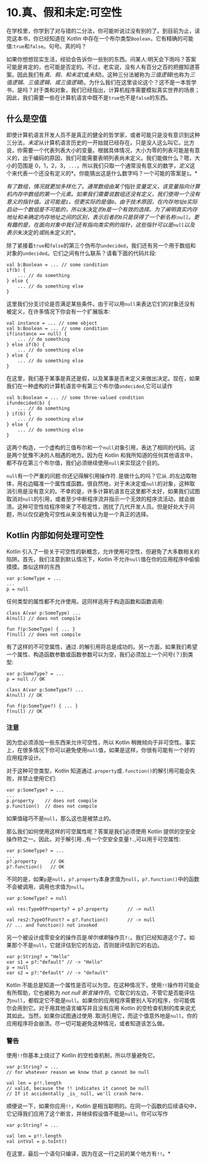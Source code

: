 # 10.真、假和未定:可空性

在学校里，你学到了对与错的二分法，你可能听说过没有别的了。到目前为止，读完这本书，你已经知道在 Kotlin 中存在一个布尔类型`Boolean`，它有精确的可能值:`true`和`false`。句号。真的吗？

如果你想想现实生活，经验会告诉你一些别的东西。问某人:明天会下雨吗？答案可能是肯定的，也可能是否定的。不过，老实说，没有人有百分之百的把握知道答案。因此我们有*真*、*假、*和*未定*(或*未知*)。这种三分法被称为*三值逻辑*(也称为*三值逻辑*、*三值逻辑、*或*三值逻辑*)。为什么我们在这里谈论这个？这不是一本哲学书，是吗？对于类和对象，我们已经指出，计算机程序需要模拟真实世界的场景；因此，我们需要一些在计算机语言中既不是`true`也不是`false`的东西。

## 什么是空值

即使计算机语言开发人员不是真正的健全的哲学家，或者可能只是没有意识到这种三分法，*未定*从计算机语言历史的一开始就已经存在。只是没人这么叫它。比方说，你需要一个代表列表大小的变量。根据具体情况，大小为零的列表可能是有意义的，出于编码的原因，我们可能需要表明列表尚未定义。我们能做什么？嗯，大小的范围是 0，1，2，3，`...`，所以我们只取一个通常没有意义的数字，*定义*这个来代表一个还没有定义的*。你能猜出这是什么数字吗？一个可能的答案是`1`。*

 *有了数组，情况就更加多样化了。通常数组由某个*指针*变量定义，该变量指向计算机内存中数组的第一个元素。如果我们需要说数组还没有定义，我们使用一个没有意义的指针值。这可能是`1`，但更实际的是值`0`。由于技术原因，在内存地址`0`实际启动一个数组是不可能的，所以*未决定*的`0`是一个有效的选择。为了阐明真实内存地址和未确定内存地址之间的区别，表示后者的`0`只是获得了一个新名称:`null`。更有趣的是，在面向对象中我们还有指向类实例的指针，这些指针可以是`null`以及表示*未决定的*或*尚未定义的*。

除了紧接着`true`和`false`的第三个伪布尔`undecided`，我们还有另一个用于数组和对象的`undecided`。它们之间有什么联系？请看下面的代码片段:

```
val b:Boolean = ... // some condition
if(b) {
    ... // do something
} else {
    ... // do something else
}

```

这里我们分支讨论是否满足某些条件。由于可以用`null`来表达它们的对象还没有被定义，在许多情况下你会有一个扩展版本:

```
val instance = ... // some object
val b:Boolean = ... // some condition
if(instance == null) {
    ... // do something
} else if(b) {
    ... // do something else
} else {
    ... // do something else
}

```

在这里，我们基于某事是真还是假，以及某事是否未定义来做出决定。现在，如果我们在一种虚构的计算机语言中有第三个布尔值`undecided`,它可以读作

```
val b:Boolean = ... // some three-valued condition
ifundecided(b) {
    ... // do something
} if(b) {
    ... // do something else
} else {
    ... // do something else
}

```

这两个构造，一个虚构的三值布尔和一个`null`对象引用，表达了相同的代码。这是两个犹豫不决的人相遇的地方。因为在 Kotlin 和我所知道的任何其他语言中，都不存在第三个布尔值，我们必须继续使用`null`来实现这个目的。

`null`有一个严重的问题:你还记得解引用操作符`.`是做什么的吗？它从`.`的左边取物体，用右边瞄准一个属性或函数。很自然地，对于未决定或`null`的对象，这种取消引用是没有意义的。不幸的是，许多计算机语言在这里都不太好，如果我们试图取消对`null`的引用，或者至少中断程序流并指示一个无效的程序流活动，就会崩溃。这种可空性给程序带来了不稳定性，困扰了几代开发人员。但是好处大于问题，所以仅仅避免可空性从来没有被认为是一个真正的选择。

## Kotlin 内部如何处理可空性

Kotlin 引入了一些关于可空性的新概念，允许使用可空性，但避免了大多数相关的陷阱。首先，我们注意到默认情况下，Kotlin 不允许`null`值在你的应用程序中偷偷摸摸。类似这样的东西

```
var p:SomeType = ...
...
p = null

```

任何类型的属性都不允许使用。这同样适用于构造函数和函数调用:

```
class A(var p:SomeType) ...
A(null) // does not compile

fun f(p:SomeType) { ... }
f(null) // does not compile

```

有了这样的不可空属性，通过`.`的解引用将总是成功的。另一方面，如果我们希望一个属性、构造函数参数或函数参数可以为空，我们必须加上一个问号(？)到类型:

```
var p:SomeType? = ...
p = null // OK

class A(var p:SomeType?) ...
A(null) // OK

fun f(p:SomeType?) { ... }
f(null) // OK

```

### 注意

因为您必须添加一些东西来允许可空性，所以 Kotlin 稍微倾向于非可空性。事实上，在很多情况下你可以避免使用`null`值，如果是这样，你很有可能有一个好的应用程序设计。

对于这种可空类型，Kotlin 知道通过`.property`或`.function()`的解引用可能会失败，并禁止使用它们:

```
var p:SomeType? = ...
...
p.property    // does not compile
p.function()  // does not compile

```

如果值碰巧不是`null`，那么这也是被禁止的。

那么我们如何使用这样的可空属性呢？答案是我们必须使用 Kotlin 提供的空安全操作符之一。因此，对于解引用`.`,有一个空安全变量`?.`,可以用于可空属性:

```
var p:SomeType? = ...
...
p?.property     // OK
p?.function()   // OK

```

不同的是，如果`p`是`null`，`p?.property`本身求值为`null`，`p?.function()`中的函数不会被调用，调用也求值为`null`。

```
var p:SomeType? = null

val res:TypeOfProperty? = p?.property       // -> null

val res2:TypeOfFunct? = p?.function()       // -> null
// ... and function() not invoked

```

另一个被设计成零安全的操作员是*埃尔维斯*操作员`?:`。我们已经知道这个了。如果那个不是`null`，它就评估到它的左边，否则就评估到它的右边。

```
var p:String? = "Hello"
var s1 = p?:"default" // -> "Hello"
p = null
var s2 = p?:"default" // -> "default"

```

Kotlin 不能总是知道一个属性是否可以为空。在这种情况下，使用`!!`操作符可能会有所帮助，它也被称为 *not null 断言操作符*。它取它的左边，不管它是否能评估为`null`，都假定它不能是`null`。如果你的应用程序需要别人写的程序，你可能偶尔会用到它。对于用其他语言编写并且没有应用 Kotlin 的空检查机制的库来说尤其如此。当然，如果你试图通过使用`.`取消引用它，而这个值意外地是`null`，你的应用程序将会崩溃。尽一切可能避免这种情况，或者知道该怎么做。

### 警告

使用`!!`你基本上绕过了 Kotlin 的空检查机制，所以尽量避免它。

```
var p:String? = ...
// for whatever reason we know that p cannot be null

val len = p!!.length
// valid, because the !! indicates it cannot be null
// If it accidentally _is_ null, we'll crash here.

```

顺便说一下，如果你应用`!!`，Kotlin 是相当聪明的。在同一个函数的后续语句中，它记得我们应用了这个断言，并继续假设值不能是`null`。你可以写作

```
var p:String? = ...

val len = p!!.length
val intVal = p.toInt()

```

在这里，最后一个语句只编译，因为在这一行之前的某个地方有`!!`。*